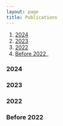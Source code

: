 ```yaml
---
layout: page
title: Publications
---
```


1. [2024](#2024)
2. [2023](#2023)
3. [2022](#2022)
4. [Before 2022](#before2022)_
   
### 2024<a name="2024"></a>

### 2023<a name="2023"></a>

### 2022<a name="2022"></a>

### Before 2022<a name="before2022"></a>


